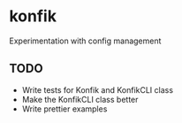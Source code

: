 # konfik
Experimentation with config management

## TODO
* Write tests for Konfik and KonfikCLI class
* Make the KonfikCLI class better
* Write prettier examples
